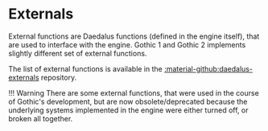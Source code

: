 # Externals
External functions are Daedalus functions (defined in the engine itself), that are used to interface with the engine. Gothic 1 and Gothic 2 implements slightly different set of external functions. 

The list of external functions is available in the [:material-github:daedalus-externals](https://github.com/muczc1wek/daedalus-externals) repository.

!!! Warning
    There are some external functions, that were used in the course of Gothic's development, but are now obsolete/deprecated because the underlying systems implemented in the engine were either turned off, or broken all together.
